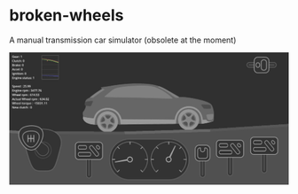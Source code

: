 # broken-wheels
A manual transmission car simulator (obsolete at the moment)

![Screenshot](docs/screenshot1.jpg "Debug Screenshot")
